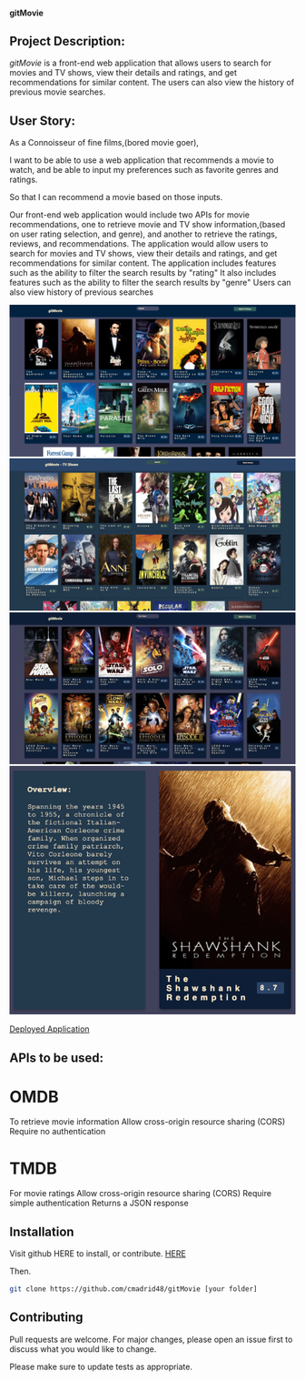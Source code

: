 #### gitMovie
## Project Description:
_gitMovie_ is a front-end web application that allows users to search for movies and TV shows, view their details and ratings, and get recommendations for similar content. The users can also view the history of previous movie searches. 


## User Story:
As a Connoisseur of fine films,(bored movie goer),

I want to be able to use a web application that recommends a movie to watch, and be able to input my preferences such as favorite genres and ratings.

So that I can recommend a movie based on those inputs.

Our front-end web application would include two APIs for movie recommendations, one to retrieve movie and TV show information,(based on user rating selection, and genre), and another to retrieve the ratings, reviews, and recommendations.
The application would allow users to search for movies and TV shows, view their details and ratings, and get recommendations for similar content.
The application includes features such as the ability to filter the search results by "rating"
It also includes features such as the ability to filter the search results by "genre"
Users can also view history of previous searches 

![Screenshot](assets/Styles/imgs/Screen%20Shot%202023-02-06%20at%208.38.15%20PM.png)
![Screenshot](assets/Styles/imgs/Screen%20Shot%202023-02-06%20at%208.38.27%20PM.png)
![Screenshot](assets/Styles/imgs/Screen%20Shot%202023-02-06%20at%208.38.59%20PM.png)
![Screenshot](assets/Styles/imgs/Screen%20Shot%202023-02-06%20at%208.40.18%20PM.png)



[Deployed Application](https://github.com/cmadrid48/gitMovie)


## APIs to be used: 

# OMDB
To retrieve movie information
Allow cross-origin resource sharing (CORS)
Require no authentication
# TMDB 
For movie ratings
Allow cross-origin resource sharing (CORS)
Require simple authentication
Returns a JSON response


## Installation

Visit github HERE to install, or contribute. [HERE](https://github.com/cmadrid48/gitMovie)

Then.

```bash
git clone https://github.com/cmadrid48/gitMovie [your folder]
```

## Contributing

Pull requests are welcome. For major changes, please open an issue first
to discuss what you would like to change.

Please make sure to update tests as appropriate.
